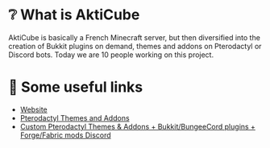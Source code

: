 # ❔ What is AktiCube 
AktiCube is basically a French Minecraft server, but then diversified into the creation of Bukkit plugins on demand, themes and addons on Pterodactyl or Discord bots.
Today we are 10 people working on this project.

# 🔗 Some useful links
- [Website](https://www.akticube.fr)
- [Pterodactyl Themes and Addons](https://pterodactylmarket.com/team/7446491)
- [Custom Pterodactyl Themes & Addons + Bukkit/BungeeCord plugins + Forge/Fabric mods Discord](https://discord.gg/we3WzvFM5C)
